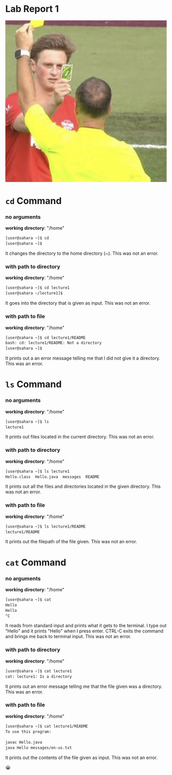 # Lab Report 1
![image](lab1.jpg)
# `cd` Command
### no arguments
**working directory**: "/home"
```bash
[user@sahara ~]$ cd
[user@sahara ~]$
```
It changes the directory to the home directory (~).
This was not an error.
### with path to directory
**working directory**: "/home"
```bash
[user@sahara ~]$ cd lecture1
[user@sahara ~/lecture1]$ 
```
It goes into the directory that is given as input.
This was not an error.
### with path to file
**working directory**: "/home"
```bash
[user@sahara ~]$ cd lecture1/README
bash: cd: lecture1/README: Not a directory
[user@sahara ~]$ 
```
It prints out a an error message telling me that I did not give it a directory.
This was an error.

# `ls` Command
### no arguments
**working directory**: "/home"
```bash
[user@sahara ~]$ ls
lecture1
```
It prints out files located in the current directory.
This was not an error.

### with path to directory
**working directory**: "/home"
```bash
[user@sahara ~]$ ls lecture1
Hello.class  Hello.java  messages  README
```
It prints out all the files and directories located in the given directory.
This was not an error.

### with path to file
**working directory**: "/home"
```bash
[user@sahara ~]$ ls lecture1/README
lecture1/README
```
It prints out the filepath of the file given.
This was not an error.

# `cat` Command

### no arguments
**working directory**: "/home"
```bash
[user@sahara ~]$ cat
Hello
Hello
^C
```
It reads from standard input and prints what it gets to the terminal. I type out "Hello" and it prints "Hello" when I press enter. CTRL-C exits the command and brings me back to terminal input.
This was not an error.

### with path to directory
**working directory**: "/home"
```bash
[user@sahara ~]$ cat lecture1
cat: lecture1: Is a directory
```
It prints out an error message telling me that the file given was a directory.
This was an error.

### with path to file
**working directory**: "/home"
```bash
[user@sahara ~]$ cat lecture1/README
To use this program:

javac Hello.java
java Hello messages/en-us.txt
```
It prints out the contents of the file given as input.
This was not an error.

😭
